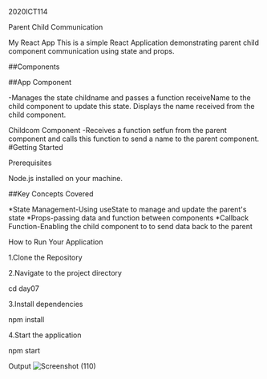 2020ICT114

Parent Child Communication

My React App
This is a simple React Application demonstrating parent child component communication using state and props.

##Components

##App Component

-Manages the state childname and passes a function receiveName to the child component to update this state.
Displays the name received from the child component.

Childcom Component
-Receives a function setfun from the parent component and calls this function to send a name to the parent component.
#Getting Started

Prerequisites

Node.js installed on your machine.

##Key Concepts Covered

*State Management-Using useState to manage and update the parent's state
*Props-passing data and function between components
*Callback Function-Enabling the child component to to send data back to the parent

How to Run Your Application

1.Clone the Repository

2.Navigate to the project directory

cd day07

3.Install dependencies

npm install

4.Start the application

npm start

Output
![Screenshot (110)](https://github.com/user-attachments/assets/7433b023-01e5-4021-9ba5-3b007533bfef)

